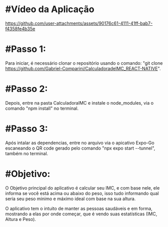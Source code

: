 # #Vídeo da Aplicação
https://github.com/user-attachments/assets/90176c61-4111-41ff-bab7-f4358fe4b35e

# #Passo 1:
Para iniciar, é necessário clonar o repositório usando o comando: "git clone https://github.com/Gabriel-Comparini/CalculadoradeIMC_REACT-NATIVE".

# #Passo 2:
Depois, entre na pasta CalculadoraIMC e instale o node_modules, via o comando "npm install" no terminal.

# #Passo 3:
Após intalar as dependencias, entre no arquivo via o apicativo Expo-Go escaneando o QR code gerado pelo comando "npx expo start --tunnel", também no terminal.

# #Objetivo:
O Objetivo principal do aplicativo é calcular seu IMC, e com base nele, ele informa se você está acima ou abaixo do peso, isso tudo informando qual seria seu peso minimo e máximo ideal com base na sua altura. 

O aplicativo tem o intuito de manter as pessoas saudáveis e em forma, mostrando a elas por onde começar, que é vendo suas estatísticas (IMC, Altura e Peso).







